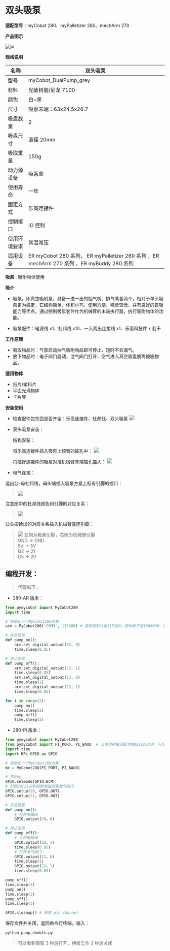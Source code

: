 # 双头吸泵

**适配型号**：myCobot 280、myPalletizer 260、mechArm 270

**产品图示**

![pi](../../resource\4-SupportAndService\Accessories\pump/BP1.jpg)

**规格说明**

| 名称         | 双头吸泵                                                                                   |
| ------------ | ------------------------------------------------------------------------------------------ |
| 型号         | myCobot_DualPump_grey                                                                      |
| 材料         | 光敏树脂/尼龙 7100                                                                         |
| 颜色         | 白+黑                                                                                      |
| 尺寸         | 吸泵末端：63x24.5x26.7                                                                     |
| 吸盘数量     | 2                                                                                          |
| 吸盘尺寸     | 直径 20mm                                                                                  |
| 吸取重量     | 150g                                                                                       |
| 动力源设备   | 吸泵盒                                                                                     |
| 使用寿命     | 一年                                                                                       |
| 固定方式     | 乐高连接件                                                                                 |
| 控制接口     | IO 控制                                                                                    |
| 使用环境要求 | 常温常压                                                                                   |
| 适用设备     | ER myCobot 280 系列， ER myPalletizer 260 系列 ，ER mechArm 270 系列 ，ER myBuddy 280 系列 |

**吸泵** : 吸附物体使用

**简介**

- 吸泵，即真空吸附泵，具备一进一出的抽气嘴、排气嘴各两个，相对于单头吸泵更为稳定，它结构简单、体积小巧、使用方便、噪音较低、并有良好的自吸能力等优点。通过控制吸泵套件作为机械臂的末端执行器，执行吸附物体的功能。

- 吸泵配件：电源线 x1、杜邦线 x10、一入两出连接线 x1、乐高科技件 x 若干

**工作原理**

- 吸取物品时：气泵启动抽气吸附物品即可停止，短时不会漏气。
- 放下物品时：电子阀门启动，泄气阀门打开，空气进入真空吸盘脱离被吸物品。

**适用物体**

- 纸片/塑料片
- 平面光滑物体
- 卡片等



**安装使用**

- 检查配件包东西是否齐全：乐高连接件、杜邦线、双头吸泵
  ![](../../resource\4-SupportAndService\Accessories\pump/BP2.jpg)

- 双头吸泵安装：

  结构安装：

  将乐高连接件插入吸泵上预留的插孔中：
  ![](../../resource\4-SupportAndService\Accessories\pump/BP3.jpg)

  将插好连接件的吸泵对准机械臂末端插孔插入：
  ![](../../resource\4-SupportAndService\Accessories\pump/BP4.jpg)

- 电气连接：

选出公-母杜邦线，母头端插入吸泵方盒上标有引脚的插口：
> ![](../../resource\4-SupportAndService\Accessories\pump/BP5.jpg)

注意图中的杜邦线颜色和引脚的对应关系：

> ![](../../resource\4-SupportAndService\Accessories\pump/BP6.jpg)

公头按给出的对应关系插入机械臂底座引脚：
> ![](../../resource\4-SupportAndService\Accessories\pump/BP10.jpg)
 > 左侧为吸泵引脚，右侧为机械臂引脚  
 > GND -> GND  
 > 5V -> 5V  
 > G2 -> 21  
 > G5 -> 20

## 编程开发：

> 代码如下：

- 280-AR 版本：
    
```python
from pymycobot import MyCobot280
import time

# 初始化一个MyCobot280对象 
arm = MyCobot280('COM3', 115200) # 波特率默认是115200，部分板子是1000000，请根据实际进行修改

# 开启吸泵
def pump_on():
    arm.set_digital_output(33, 0)
    time.sleep(0.05)

# 停止吸泵
def pump_off():
    arm.set_digital_output(33, 1)
    time.sleep(0.05)
    arm.set_digital_output(23, 0)
    time.sleep(1)
    arm.set_digital_output(23, 1)
    time.sleep(0.05)

for i in range(2):
    pump_on()
    time.sleep(2)
    pump_off()
    time.sleep(2)
```
    
- 280-Pi 版本：
    
```python
from pymycobot import MyCobot280
from pymycobot import PI_PORT, PI_BAUD  # 当使用树莓派版本的mycobot时，可以引用这两个变量进行MyCobot280初始化
import time
import RPi.GPIO as GPIO

# 初始化一个MyCobot280对象
mc = MyCobot280(PI_PORT, PI_BAUD)

# 初始化
GPIO.setmode(GPIO.BCM)
# 引脚20/21分别控制电磁阀和泄气阀门
GPIO.setup(20, GPIO.OUT)
GPIO.setup(21, GPIO.OUT)

# 开启吸泵
def pump_on():
    # 打开电磁阀
    GPIO.output(20，0)

# 停止吸泵
def pump_off():
    # 关闭电磁阀
    GPIO.output(20，1)
    time.sleep(0.05)
    # 打开泄气阀门
    GPIO.output(21，0)
    time.sleep(1)
    GPIO.output(21，1)
    time.sleep(0.05)

pump_off()
time.sleep(3)
pump_on()
time.sleep(3)
pump_off()
time.sleep(3)

GPIO.cleanup() # 释放 pin channel
```

保存文件并关闭，返回命令行终端，输入：

```bash
python pump_double.py
```

> 可以看到吸泵 3 秒后打开，持续工作 3 秒后关闭
